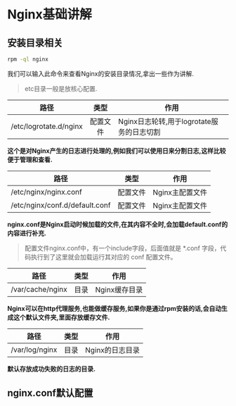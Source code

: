 # Nginx基础讲解

## 安装目录相关
```sh
rpm -ql nginx
```
我们可以输入此命令来查看Nginx的安装目录情况,拿出一些作为讲解.

>etc目录一般是放核心配置.

路径|类型|作用
--|:--:|--|
/etc/logrotate.d/nginx|配置文件|Nginx日志轮转,用于logrotate服务的日志切割
**这个是对Nginx产生的日志进行处理的,例如我们可以使用日来分割日志,这样比较便于管理和查看.**

路径|类型|作用
--|:--:|--|
/etc/nginx/nginx.conf|配置文件|Nginx主配置文件
/etc/nginx/conf.d/default.conf|配置文件|Nginx主配置文件
**nginx.conf是Nginx启动时候加载的文件,在其内容不全时,会加载default.conf的内容进行补充.**
>配置文件nginx.conf中，有一个include字段，后面值就是 *.conf 字段，代码执行到了这里就会加载运行其对应的 conf 配置文件。

路径|类型|作用
--|:--:|--|
/var/cache/nginx|目录|Nginx缓存目录
**Nginx可以在http代理服务,也能做缓存服务,如果你是通过rpm安装的话,会自动生成这个默认文件夹,里面存放缓存文件.**

路径|类型|作用
--|:--:|--|
/var/log/nginx|目录|Nginx的日志目录
**默认存放成功失败的日志的目录.**

## nginx.conf默认配置



